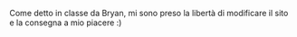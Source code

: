 Come detto in classe da Bryan, mi sono preso la libertà di modificare il sito e la consegna a mio piacere :)
